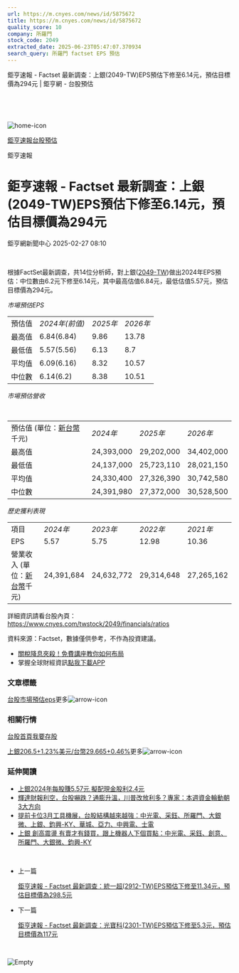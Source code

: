 ```yaml
---
url: https://m.cnyes.com/news/id/5875672
title: https://m.cnyes.com/news/id/5875672
quality_score: 10
company: 所羅門
stock_code: 2049
extracted_date: 2025-06-23T05:47:07.370934
search_query: 所羅門 factset EPS 預估
---
```


鉅亨速報 - Factset 最新調查：上銀(2049-TW)EPS預估下修至6.14元，預估目標價為294元 | 鉅亨網 - 台股預估

‌

‌

![home-icon](/assets/icons/breadCrumb/symbol-icon-home.svg)

[鉅亨速報](/news/cat/anue_live)[台股預估](/news/cat/tw_forecast)

鉅亨速報

# 鉅亨速報 - Factset 最新調查：上銀(2049-TW)EPS預估下修至6.14元，預估目標價為294元

鉅亨網新聞中心 2025-02-27 08:10

‌

根據FactSet最新調查，共14位分析師，對上銀([2049-TW](https://www.cnyes.com/twstock/2049))做出2024年EPS預估：中位數由6.2元下修至6.14元，其中最高估值6.84元，最低估值5.57元，預估目標價為294元。

*市場預估EPS*

|  |  |  |  |
| --- | --- | --- | --- |
| 預估值 | *2024年(前值)* | *2025年* | *2026年* |
| 最高值 | 6.84(6.84) | 9.86 | 13.78 |
| 最低值 | 5.57(5.56) | 6.13 | 8.7 |
| 平均值 | 6.09(6.16) | 8.32 | 10.57 |
| 中位數 | 6.14(6.2) | 8.38 | 10.51 |

*市場預估營收*

‌

|  |  |  |  |
| --- | --- | --- | --- |
| 預估值 (單位：[新台幣](https://invest.cnyes.com/forex/detail/usdtwd)千元) | *2024年* | *2025年* | *2026年* |
| 最高值 | 24,393,000 | 29,202,000 | 34,402,000 |
| 最低值 | 24,137,000 | 25,723,110 | 28,021,150 |
| 平均值 | 24,330,400 | 27,326,390 | 30,742,580 |
| 中位數 | 24,391,980 | 27,372,000 | 30,528,500 |

*歷史獲利表現*

|  |  |  |  |  |
| --- | --- | --- | --- | --- |
| 項目 | *2024年* | *2023年* | *2022年* | *2021年* |
| EPS | 5.57 | 5.75 | 12.98 | 10.36 |
| 營業收入 (單位：[新台幣](https://invest.cnyes.com/forex/detail/usdtwd)千元) | 24,391,684 | 24,632,772 | 29,314,648 | 27,265,162 |

詳細資訊請看台股內頁：  
<https://www.cnyes.com/twstock/2049/financials/ratios>

資料來源：Factset，數據僅供參考，不作為投資建議。

* [關稅降息夾殺！免費講座教你如何布局](https://www.rsc.com.tw/Cnyes_RSC/SeminarBooking2025InvestmentOutlook.aspx?utm_source=anue&utm_medium=usstocks_end)
* 掌握全球財經資訊[點我下載APP](http://www.cnyes.com/app/?utm_source=mweb&utm_medium=HamMenuBanner&utm_campaign=fixed&utm_content=entr)

### 文章標籤

[台股](https://news.cnyes.com/tag/台股 "台股")[市場預估](https://news.cnyes.com/tag/市場預估 "市場預估")[eps](https://news.cnyes.com/tag/eps "eps")更多![arrow-icon](/assets/icons/arrows/arrow-down.svg)

### 相關行情

[台股首頁](https://www.cnyes.com/twstock)[我要存股](https://supr.link/8OHaU)

[上銀206.5+1.23%](https://www.cnyes.com/twstock/2049)[美元/台幣29.665+0.46%](https://invest.cnyes.com/forex/detail/USDTWD)更多![arrow-icon](/assets/icons/arrows/arrow-down.svg)

### 延伸閱讀

* [上銀2024年每股賺5.57元 擬配現金股利2.4元](/news/id/5875407)
* [輝達財報利空，台股嚇跌？通膨升溫，川普改放利多？專家：本週資金輪動朝3大方向](/news/id/5871235)
* [提前卡位3月工具機展，台股結構越來越強：中光電、采鈺、所羅門、大銀微、上銀、鈞興-KY、華城、亞力、中興電、士電](/news/id/5869494)
* [上銀 創高震盪 有賣才有錢買，跟上機器人下個買點：中光電、采鈺、創意、所羅門、大銀微、鈞興-KY](/news/id/5867043)

‌

* 上一篇

  [鉅亨速報 - Factset 最新調查：統一超(2912-TW)EPS預估下修至11.34元，預估目標價為298.5元](/news/id/5875956)
* 下一篇

  [鉅亨速報 - Factset 最新調查：光寶科(2301-TW)EPS預估下修至5.3元，預估目標價為117元](/news/id/5875539)

‌

![Empty](/assets/icons/skeleton/empty-image.svg)

‌
